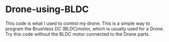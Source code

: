 # Drone-using-BLDC
This code is what I used to control my drone. This is a simple way to program the Brushless DC (BLDC)motor, which is usually used for a Drone. Try this code without the BLDC motor connected to the Drone parts.
